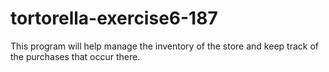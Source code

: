 # tortorella-exercise6-187
This program will help manage the inventory of the store and keep track of the purchases that occur there.
